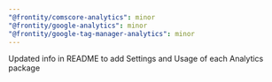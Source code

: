 ```yaml
---
"@frontity/comscore-analytics": minor
"@frontity/google-analytics": minor
"@frontity/google-tag-manager-analytics": minor
---
```


Updated info in README to add Settings and Usage of each Analytics package
